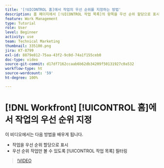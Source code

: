 ```yaml
---
title: '[!UICONTROL 홈]에서 작업의 우선 순위를 지정하는 방법'
description: 홈 페이지에서 [!UICONTROL 작업 목록]의 항목을 우선 순위 할당으로 표시하는 방법을 알아봅니다. 그런 다음 목록을 필터링하여  [!DNL  Workfront]에서 우선 순위가 지정된 작업을 확인합니다.
feature: Work Management
type: Tutorial
role: User
level: Beginner
activity: use
team: Technical Marketing
thumbnail: 335100.png
jira: KT-8799
exl-id: 8879e812-75aa-43f2-9c0d-74a1f155ceb0
doc-type: video
source-git-commit: d17df7162ccaab6b62db34209f50131927c0a532
workflow-type: ht
source-wordcount: '59'
ht-degree: 100%

---
```


# [!DNL Workfront] [!UICONTROL 홈]에서 작업의 우선 순위 지정

이 비디오에서는 다음 방법을 배우게 됩니다.

* 작업을 우선 순위 할당으로 표시
* 우선 순위 작업만 볼 수 있도록 [!UICONTROL 작업 목록] 필터링

>[!VIDEO](https://video.tv.adobe.com/v/335100/?quality=12&learn=on&enablevpops)
